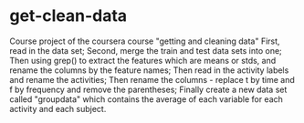# get-clean-data
Course project of the coursera course "getting and cleaning data"
First, read in the data set;
Second, merge the train and test data sets into one;
Then using grep() to extract the features which are means or stds, and rename the columns by the feature names;
Then read in the activity labels and rename the activities;
Then rename the columns - replace t by time and f by frequency and remove the parentheses;
Finally create a new data set called "groupdata" which contains the average of each variable for each activity and each subject.

